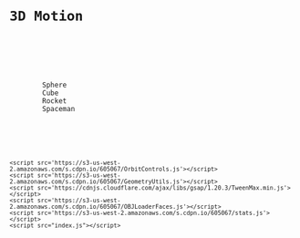 <pre>
<code>
<!DOCTYPE html>
<html lang="en">
<head>
    <meta charset="UTF-8">
    <meta http-equiv="X-UA-Compatible" content="IE=edge">
    <meta name="viewport" content="width=device-width, initial-scale=1.0">
    <link rel="stylesheet" href="https://fonts.googleapis.com/css?family=Titillium+Web:700">
    <link rel="stylesheet" href="style.css">
    <title>LGN - 3D</title>
</head>
<body>
    <div class="LGN">
        <h1>3D Motion</h1>
    </div> 

    <div class="triggers">
        <span data-disabled="true">Sphere</span>
        <span data-disabled="true">Cube</span>
        <span data-disabled="true">Rocket</span>
        <span data-disabled="true">Spaceman</span>
    </div>

    <script src='https://cdnjs.cloudflare.com/ajax/libs/three.js/r83/three.js'></script>
    <script src='https://s3-us-west-2.amazonaws.com/s.cdpn.io/605067/OrbitControls.js'></script>
    <script src='https://s3-us-west-2.amazonaws.com/s.cdpn.io/605067/GeometryUtils.js'></script>
    <script src='https://cdnjs.cloudflare.com/ajax/libs/gsap/1.20.3/TweenMax.min.js'></script>
    <script src='https://s3-us-west-2.amazonaws.com/s.cdpn.io/605067/OBJLoaderFaces.js'></script>
    <script src='https://s3-us-west-2.amazonaws.com/s.cdpn.io/605067/stats.js'></script>
    <script src="index.js"></script>
</body>
</html>
</code>
</pre>
